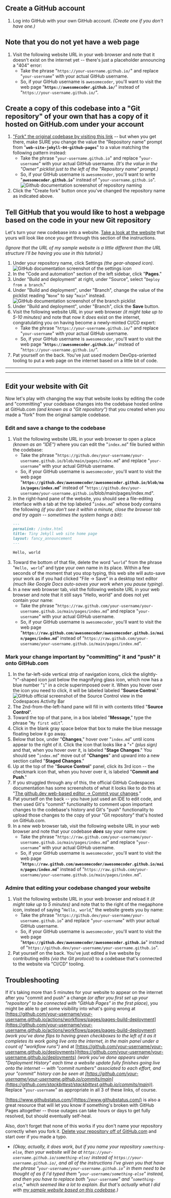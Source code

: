 ## Create a GitHub account

1. Log into GitHub with your own GitHub account.  _(Create one if you don't have one.)_

## Note that you do not yet have a web page

1. Visit the following website URL in your web browser and note that it doesn't exist on the internet yet -- there's just a placeholder announcing a "404" error:
    * Take the phrase "`https://your-username.github.io/`" and replace "`your-username`" with your actual GitHub username.
    * So, if your GitHub username is `awesomecoder`, you'll want to visit the web page "**`https://awesomecoder.github.io/`**" instead of "`https://your-username.github.io/`".

## Create a copy of this codebase into a "Git repository" of your own that has a copy of it hosted on GitHub.com under your account

1. ["Fork" the original codebase by visiting this link](https://github.com/kkgthb/web-site-jekyll-04-github-pages/fork) -- but when you get there, make SURE you change the value the "Repository name" prompt from "**`web-site-jekyll-04-github-pages`**" to a value matching the following pattern instead:
    * Take the phrase "`your-username.github.io`" and replace "`your-username`" with your actual GitHub username.  _(It's the value in the "Owner" picklist just to the left of the "Repository name" prompt.)_
    * So, if your GitHub username is `awesomecoder`, you'll want to write "**`awesomecoder.github.io`**" instead of "`your-username.github.io`".
    ![Github documentation screenshot of repository naming](https://docs.github.com/assets/cb-34195/images/help/pages/create-repository-name-pages.png)
1. Click the "Create fork" button once you've changed the repository name as indicated above.

## Tell GitHub that you would like to host a webpage based on the code in your new Git repository

Let's turn your new codebase into a website.  [Take a look at the website](https://kkgthb.github.io/web-site-jekyll-04-github-pages/) that yours will look like once you get through this section of the instructions.

_(Ignore that the URL of my sample website is a little different than the URL structure I'll be having you use in this tutorial.)_

1. Under your repository name, click Settings _(the gear-shaped icon)_.
    ![GitHub documentation screenshot of the settings icon](https://docs.github.com/assets/cb-27528/images/help/repository/repo-actions-settings.png)
1. In the "Code and automation" section of the left sidebar, click "**Pages**."
1. Under "Build and deployment" at right, under "Source", select "`Deploy from a branch`."
1. Under "Build and deployment", under "Branch", change the value of the picklist reading "`None`" to say "`main`" instead.
    ![GitHub documentation screenshot of the branch picklist](https://docs.github.com/assets/cb-70869/images/help/pages/publishing-source-drop-down.png)
1. Under "Build and deployment", under "Branch", click the **Save** button.
1. Visit the following website URL in your web browser _(it might take up to 5-10 minutes)_ and note that now it _does_ exist on the internet, congratulating you on having become a newly-minted CI/CD expert:
    * Take the phrase "`https://your-username.github.io/`" and replace "`your-username`" with your actual GitHub username.
    * So, if your GitHub username is `awesomecoder`, you'll want to visit the web page "**`https://awesomecoder.github.io/`**" instead of "`https://your-username.github.io/`".
1. Pat yourself on the back.  You've just used modern DevOps-oriented tooling to put a web page on the internet based on a little bit of code.

---

---

## Edit your website with Git

Now let's play with changing the way that website looks by editing the code and "committing" your codebase changes into the codebase hosted online at GitHub.com _(and known as a "Git repository")_ that you created when you made a "fork" from the original sample codebase.

### Edit and save a change to the codebase

1. Visit the following website URL in your web browser to open a place _(known as an "IDE")_ where you can edit the "`index.md`" file buried within the codebase:
    * Take the phrase "`https://github.dev/your-username/your-username.github.io/blob/main/pages/index.md`" and replace "`your-username`" with your actual GitHub username.
    * So, if your GitHub username is `awesomecoder`, you'll want to visit the web page "**`https://github.dev/awesomecoder/awesomecoder.github.io/blob/main/pages/index.md`**" instead of "`https://github.dev/your-username/your-username.github.io`/blob/main/pages/index.md".
1. In the right-hand pane of the website, you should see a file-editing interface with a tab at the top labeled "`index.md`" whose body contains the following _(if you don't see it within a minute, close the browser tab and try again -- sometimes the system hangs a bit)_:
    ```md
    ---
    permalink: /index.html
    title: Tiny Jekyll web site home page
    layout: fancy_announcement
    ---

    Hello, world
    ```
1. Toward the bottom of that file, delete the word "`world`" from the phrase "`Hello, world`" and type your own name in its place.  Within a few seconds of the moment that you stop typing, this web site will auto-save your work as if you had clicked "File -> Save" in a desktop text editor _(much like Google Docs auto-saves your work when you pause typing)_.
1. In a new web browser tab, visit the following website URL in your web browser and note that it still says "Hello, world" and does not yet contain your name:
    * Take the phrase "`https://raw.github.com/your-username/your-username.github.io/main/pages/index.md`" and replace "`your-username`" with your actual GitHub username.
    * So, if your GitHub username is `awesomecoder`, you'll want to visit the web page "**`https://raw.github.com/awesomecoder/awesomecoder.github.io/main/pages/index.md`**" instead of "`https://raw.github.com/your-username/your-username.github.io/main/pages/index.md`".

### Mark your change important by "committing" it and "push" it onto GitHub.com

1. In the far-left-side vertical strip of navigation icons, click the slightly-"`Y`"-shaped icon just below the magnifying glass icon, which now has a blue number "`1`" in a circle superimposed over it.  When you hover over the icon you need to click, it will be labeled labeled "**Source Control**."
    ![GitHub official screenshot of the Source Control view in the Codespaces Activity Bar](https://docs.github.com/assets/cb-59829/images/help/codespaces/source-control-activity-bar-button.png)
1. The 2nd-from-the-left-hand pane will fill in with contents titled "**Source Control**".
1. Toward the top of that pane, in a box labeled "**Message**," type the phrase "`My first edit`".
1. Click in the blank gray space below that box to make the blue message floating below it go away.
1. Below that box, under "**Changes**," hover over "`index.md`" until icons appear to the right of it.  Click the icon that looks like a "`+`" _(plus sign)_ and that, when you hover over it, is labeled "**Stage Changes**."  You should see "`index.md`" move out of "**Changes**" and upward into a new section called "**Staged Changes**."
1. Up at the top of the "**Source Control**" panel, click its 3rd icon -- the checkmark icon that, when you hover over it, is labeled "**Commit and Push**."
1. If you struggled through any of this, the official GitHub Codespaces documentation has some screenshots of what it looks like to do this at "[The github.dev web-based editor -> Commit your changes](https://docs.github.com/en/codespaces/the-githubdev-web-based-editor#commit-your-changes)."
1. Pat yourself on the back -- you have just used an IDE to edit code, and then used Git's "commit" functionality to comment upon important changes to the codebase's history and Git's "push" functionality to upload those changes to the copy of your "Git repository" that's hosted on GitHub.com.
1. In a new web browser tab, visit the following website URL in your web browser and note that your codebase _**does**_ say your name now:
    * Take the phrase "`https://raw.github.com/your-username/your-username.github.io/main/pages/index.md`" and replace "`your-username`" with your actual GitHub username.
    * So, if your GitHub username is `awesomecoder`, you'll want to visit the web page "**`https://raw.github.com/awesomecoder/awesomecoder.github.io/main/pages/index.md`**" instead of "`https://raw.github.com/your-username/your-username.github.io/main/pages/index.md`".

### Admire that editing your codebase changed your website

1. Visit the following website URL in your web browser and reload it _(it might take up to 5 minutes)_ and note that to the right of the megaphone icon, instead of saying "`Hello, world`," the website greets you by name:
    * Take the phrase "`https://github.dev/your-username/your-username.github.io`" and replace "`your-username`" with your actual GitHub username.
    * So, if your GitHub username is `awesomecoder`, you'll want to visit the web page "**`https://github.dev/awesomecoder/awesomecoder.github.io`**" instead of "`https://github.dev/your-username/your-username.github.io`".
1. Pat yourself on the back.  You've just edited a live website by contributing edits _(via the Git protocol)_ to a codebase that's connected to the website via "CI/CD" tooling.

## Troubleshooting

If it's taking more than 5 minutes for your website to appear on the internet after you "commit and push" a change _(or after you first set up your "repository" to be connected with "GitHub Pages" in the first place)_, you might be able to get some visibility into what's going wrong at [https://github.com/your-username/your-username.github.io/actions/workflows/pages/pages-build-deployment](https://github.com/your-username/your-username.github.io/actions/workflows/pages/pages-build-deployment) _(work you've done flips to having green checkboxes to the left of it as it completes its work going live onto the internet, in the main panel under a count of "workflow runs")_ and at [https://github.com/your-username/your-username.github.io/deployments](https://github.com/your-username/your-username.github.io/deployments) _(work you've done appears under "Deployment History" each time a website update fully finishes going live onto the internet -- with "commit numbers" associated to each effort, and your "commit" history can be seen at [https://github.com/your-username/your-username.github.io/commits/main](https://github.com/stackbittest/stackbittest.github.io/commits/main))_.  Replace "`your-username`" as appropriate in all 3 of these links, of course.

[https://www.githubstatus.com/](https://www.githubstatus.com/) is also a great resource that will let you know if something's broken with GitHub Pages altogether -- those outages can take hours or days to get fully resolved, but should eventually self-heal.

Also, don't forget that none of this works if you don't name your repository correctly when you fork it.  [Delete your repository off of GitHub.com](https://docs.github.com/en/repositories/creating-and-managing-repositories/deleting-a-repository) and start over if you made a typo.

* _(Okay, actually, it does work, but if you name your repository `something-else`, then your website will be at `https://your-username.github.io/something-else/` instead of `https://your-username.github.io/`, and all of the instructions I've given you that have the phrase "`your-username/your-username.github.io`" in them need to be thought of as if I'd typed them "`your-username/something-else`" instead, and then you have to replace both "`your-username`" and "`something-else`," which seemed like a lot to explain.  But that's actually what I did with [my sample website based on this codebase](https://kkgthb.github.io/web-site-jekyll-04-github-pages/).)_